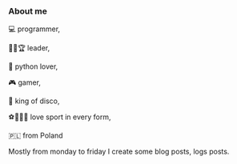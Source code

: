 ### About me

💻 programmer,

🌟✨🏆 leader,

🐍 python lover,

🎮 gamer,

🕺 king of disco,

⚽️🏀🏈🥊 love sport in every form,

🇵🇱 from Poland

Mostly from monday to friday I create some blog posts, logs posts.

